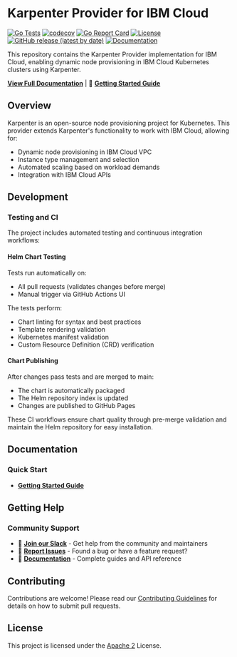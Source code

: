 # Karpenter Provider for IBM Cloud

[![Go Tests](https://github.com/pfeifferj/karpenter-provider-ibm-cloud/actions/workflows/go-test.yaml/badge.svg)](https://github.com/pfeifferj/karpenter-provider-ibm-cloud/actions/workflows/go-test.yaml)
[![codecov](https://codecov.io/github/pfeifferj/karpenter-provider-ibm-cloud/graph/badge.svg?token=VF3SOM6IMR)](https://codecov.io/github/pfeifferj/karpenter-provider-ibm-cloud)
[![Go Report Card](https://goreportcard.com/badge/github.com/pfeifferj/karpenter-provider-ibm-cloud)](https://goreportcard.com/report/github.com/pfeifferj/karpenter-provider-ibm-cloud)
[![License](https://img.shields.io/badge/License-Apache%202.0-blue.svg)](LICENSE)
[![GitHub release (latest by date)](https://img.shields.io/github/v/release/pfeifferj/karpenter-provider-ibm-cloud)](https://github.com/pfeifferj/karpenter-provider-ibm-cloud/releases)
[![Documentation](https://img.shields.io/badge/docs-latest-blue.svg)](https://pfeifferj.github.io/karpenter-provider-ibm-cloud/docs/)

This repository contains the Karpenter Provider implementation for IBM Cloud, enabling dynamic node provisioning in IBM Cloud Kubernetes clusters using Karpenter.

**[View Full Documentation](https://pfeifferj.github.io/karpenter-provider-ibm-cloud/docs/)** | 🚀 **[Getting Started Guide](https://pfeifferj.github.io/karpenter-provider-ibm-cloud/docs/getting-started/)**

## Overview

Karpenter is an open-source node provisioning project for Kubernetes. This provider extends Karpenter's functionality to work with IBM Cloud, allowing for:

- Dynamic node provisioning in IBM Cloud VPC
- Instance type management and selection
- Automated scaling based on workload demands
- Integration with IBM Cloud APIs

## Development

### Testing and CI

The project includes automated testing and continuous integration workflows:

#### Helm Chart Testing

Tests run automatically on:

- All pull requests (validates changes before merge)
- Manual trigger via GitHub Actions UI

The tests perform:

- Chart linting for syntax and best practices
- Template rendering validation
- Kubernetes manifest validation
- Custom Resource Definition (CRD) verification

#### Chart Publishing

After changes pass tests and are merged to main:

- The chart is automatically packaged
- The Helm repository index is updated
- Changes are published to GitHub Pages

These CI workflows ensure chart quality through pre-merge validation and maintain the Helm repository for easy installation.

## Documentation

### Quick Start
- **[Getting Started Guide](https://pfeifferj.github.io/karpenter-provider-ibm-cloud/docs/getting-started/)** 

## Getting Help

### Community Support

- 💬 **[Join our Slack](https://cloud-native.slack.com/archives/C094SDPCVLN)** - Get help from the community and maintainers
- 🐛 **[Report Issues](https://github.com/pfeifferj/karpenter-provider-ibm-cloud/issues)** - Found a bug or have a feature request?
- 📖 **[Documentation](https://pfeifferj.github.io/karpenter-provider-ibm-cloud/docs/)** - Complete guides and API reference

## Contributing

Contributions are welcome! Please read our [Contributing Guidelines](CONTRIBUTING.md) for details on how to submit pull requests.

## License

This project is licensed under the [Apache 2](LICENSE) License.
